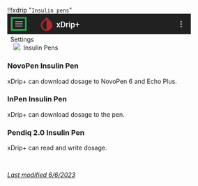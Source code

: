 !!!xdrip "`Insulin pens`"  
    <img src="../../images/hamburger_menu.png" style="zoom:75%;" />  
    &ensp;Settings  
    &emsp;<img src="https://raw.githubusercontent.com/NightscoutFoundation/xDrip/master/app/src/main/res/drawable-xhdpi/ic_mode_edit_grey_600_48dp.png" style="width:5%;" />&ensp;Insulin Pens

### NovoPen Insulin Pen

xDrip+ can download dosage to NovoPen 6 and Echo Plus.

### InPen Insulin Pen

xDrip+ can download dosage to the pen.

### Pendiq 2.0 Insulin Pen

xDrip+ can read and write dosage.

</br>

[*Last modified 6/6/2023*](https://github.com/NightscoutFoundation/xDrip/releases/tag/2022.05.26)

